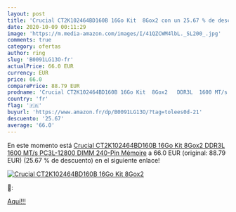 ```yaml
---
layout: post
title: 'Crucial CT2K102464BD160B 16Go Kit  8Gox2 con un 25.67 % de descuento'
date: 2020-10-09 00:11:29
image: 'https://m.media-amazon.com/images/I/41QZCWM4lbL._SL200_.jpg'
comments: true
category: ofertas
author: ring
slug: 'B0091LG13O-fr'
actualPrice: 66.0 EUR
currency: EUR
price: 66.0
comparePrice: 88.79 EUR
prodname: 'Crucial CT2K102464BD160B 16Go Kit  8Gox2   DDR3L  1600 MT/s  PC3L-12800  DIMM  240-Pin  Mémoire'
country: 'fr'
flag: '🇫🇷'
buyurl: 'https://www.amazon.fr/dp/B0091LG13O/?tag=tolees0d-21'
descuento: '25.67'
average: '66.0'
---
```


En este momento está [Crucial CT2K102464BD160B 16Go Kit  8Gox2   DDR3L  1600 MT/s  PC3L-12800  DIMM  240-Pin  Mémoire](https://www.amazon.fr/dp/B0091LG13O/?tag=tolees0d-21) a 66.0 EUR (original: 88.79 EUR) (25.67 %  de descuento) en el siguiente enlace!

[![Crucial CT2K102464BD160B 16Go Kit  8Gox2](https://m.media-amazon.com/images/I/41QZCWM4lbL._SL200_.jpg)](https://www.amazon.fr/dp/B0091LG13O/?tag=tolees0d-21)

🔎:


[Aquí!!!](https://www.amazon.fr/dp/B0091LG13O/?tag=tolees0d-21)
